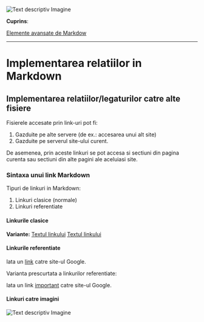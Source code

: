 ![Text descriptiv Imagine](https://metricop.com/cdn/shop/articles/trimble-total-station.jpg?v=1677673954&width=1100)

**Cuprins**:

[Elemente avansate de Markdow](avansate.md)

***

# Implementarea relatiilor in Markdown

## Implementarea relatiilor/legaturilor catre alte fisiere

Fisierele accesate prin link-uri pot fi:
1. Gazduite pe alte servere (de ex.: accesarea unui alt site)
2. Gazduite pe serverul site-ului curent.

De asemenea, prin aceste linkuri se pot accesa si sectiuni din pagina curenta sau sectiuni din alte pagini ale aceluiasi site.

### Sintaxa unui link Markdown 

Tipuri de linkuri in Markdown:
1. Linkuri clasice (normale)
2. Linkuri referentiate

#### Linkurile clasice

**Variante:**
[Textul linkului](https://google.com/)
[Textul linkului](https://google.com/ "Accesare site Google")

#### Linkurile referentiate

Iata un [link][link1] catre site-ul Google.

[link1]: https://google.com/

Varianta prescurtata a linkurilor referentiate:

Iata un link [important] catre site-ul Google.

[important]: https://google.com/

#### Linkuri catre imagini

![Text descriptiv Imagine](https://metricop.com/cdn/shop/articles/trimble-total-station.jpg?v=1677673954&width=1100)


